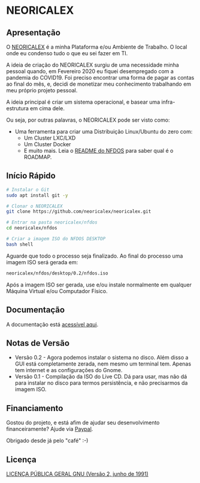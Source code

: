 # NEORICALEX

## Apresentação

O [NEORICALEX](https://neoricalex.com.br) é a minha Plataforma e/ou Ambiente de Trabalho. O local onde eu condenso tudo o que eu sei fazer em TI.

A ideia de criação do NEORICALEX surgiu de uma necessidade minha pessoal quando, em Fevereiro 2020 eu fiquei desempregado com a pandemia do COVID19. Foi preciso encontrar uma forma de pagar as contas ao final do mês, e, decidi de monetizar meu conhecimento trabalhando em meu próprio projeto pessoal.

A ideia principal é criar um sistema operacional, e basear uma infra-estrutura em cima dele. 

Ou seja, por outras palavras, o NEORICALEX pode ser visto como:

* Uma ferramenta para criar uma Distribuição Linux/Ubuntu do zero com:
    * Um Cluster LXC/LXD
    * Um Cluster Docker
    * E muito mais. Leia o [README do NFDOS](./nfdos/README.md) para saber qual é o ROADMAP.

## Início Rápido

```bash
# Instalar o Git
sudo apt install git -y

# Clonar o NEORICALEX
git clone https://github.com/neoricalex/neoricalex.git

# Entrar na pasta neoricalex/nfdos
cd neoricalex/nfdos

# Criar a imagem ISO do NFDOS DESKTOP
bash shell
```
Aguarde que todo o processo seja finalizado. Ao final do processo uma imagem ISO será gerada em:
```bash
neoricalex/nfdos/desktop/0.2/nfdos.iso
```

Após a imagem ISO ser gerada, use e/ou instale normalmente em qualquer Máquina Virtual e/ou Computador Físico.

## Documentação

A documentação está [acessível aqui](https://neoricalex.readthedocs.io).

## Notas de Versão

* Versão 0.2 - Agora podemos instalar o sistema no disco. Além disso a GUI está completamente zerada, nem mesmo um terminal tem. Apenas tem internet e as configurações do Gnome.
* Versão 0.1 - Compilação da ISO do Live CD. Dá para usar, mas não dá para instalar no disco para termos persistência, e não precisarmos da imagem ISO.

## Financiamento

Gostou do projeto, e está afim de ajudar seu desenvolvimento financeiramente?
Ajude via [Paypal](https://www.paypal.me/AleexFL).

Obrigado desde já pelo "café" :-)

## Licença

[LICENÇA PÚBLICA GERAL GNU (Versão 2, junho de 1991)](./LICENSE)
